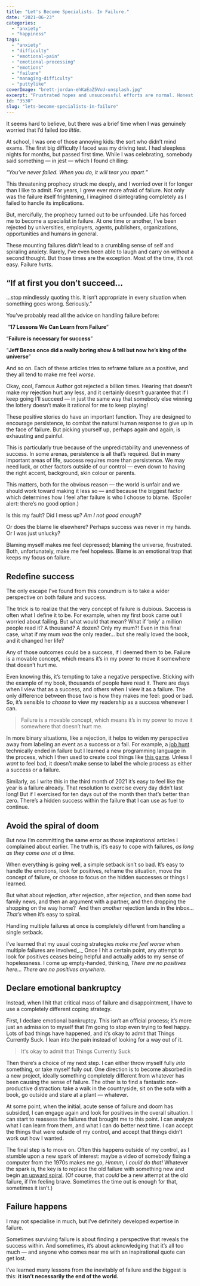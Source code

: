 ```yaml
---
title: "Let's Become Specialists. In Failure."
date: "2021-06-23"
categories: 
  - "anxiety"
  - "happiness"
tags: 
  - "anxiety"
  - "difficulty"
  - "emotional-pain"
  - "emotional-processing"
  - "emotions"
  - "failure"
  - "managing-difficulty"
  - "puttylike"
coverImage: "brett-jordan-ehKaEaZ5VuU-unsplash.jpg"
excerpt: "Frustrated hopes and unsuccessful efforts are normal. Honest."
id: "3530"
slug: "lets-become-specialists-in-failure"
---
```


It seems hard to believe, but there was a brief time when I was genuinely worried that I’d failed _too little_.

<!--more-->

At school, I was one of those annoying kids: the sort who didn’t mind exams. The first big difficulty I faced was my driving test. I had sleepless nights for months, but passed first time. While I was celebrating, somebody said something — in jest — which I found chilling: 

_“You’ve never failed. When you do, it will tear you apart.”_

This threatening prophecy struck me deeply, and I worried over it for longer than I like to admit. For years, I grew ever more afraid of failure. Not only was the failure itself frightening, I imagined disintegrating completely as I failed to handle its implications.

But, mercifully, the prophecy turned out to be unfounded. Life has forced me to become a specialist in failure. At one time or another, I’ve been rejected by universities, employers, agents, publishers, organizations, opportunities and humans in general. 

These mounting failures didn’t lead to a crumbling sense of self and spiraling anxiety. Rarely, I’ve even been able to laugh and carry on without a second thought. But those times are the exception. Most of the time, it’s not easy. Failure _hurts_.

## “If at first you don’t succeed…

...stop mindlessly quoting this. It isn’t appropriate in every situation when something goes wrong. Seriously.”

You’ve probably read all the advice on handling failure before:

 “**17 Lessons We Can Learn from Failure**”

“**Failure is necessary for success**”

“**Jeff Bezos once did a really boring show & tell but now he’s king of the universe**”

And so on. Each of these articles tries to reframe failure as a positive, and they all tend to make me feel _worse_.

Okay, cool, Famous Author got rejected a billion times. Hearing that doesn’t make _my_ rejection hurt any less, and it certainly doesn’t guarantee that if I keep going I’ll succeed — in just the same way that somebody else winning the lottery doesn’t make it rational for me to keep playing!

These positive stories do have an important function. They are designed to encourage persistence, to combat the natural human response to give up in the face of failure. But picking yourself up, perhaps again and again, is exhausting and painful.

This is particularly true because of the unpredictability and unevenness of success. In some arenas, persistence is all that’s required. But in many important areas of life, success requires more than persistence. We may need luck, or other factors outside of our control — even down to having the right accent, background, skin colour or parents.

This matters, both for the obvious reason — the world is unfair and we should work toward making it less so — and because the biggest factor which determines how I feel after failure is who I choose to blame.  (Spoiler alert: there’s no good option.)

Is this my fault? Did I mess up? _Am I not good enough?_

Or does the blame lie elsewhere? Perhaps success was never in my hands. Or I was just unlucky?

Blaming myself makes me feel depressed; blaming the universe, frustrated. Both, unfortunately, make me feel hopeless. Blame is an emotional trap that keeps my focus on failure.

## Redefine success

The only escape I’ve found from this conundrum is to take a wider perspective on both failure and success.

The trick is to realize that the very concept of failure is dubious. Success is often what I define it to be. For example, when my first book came out I worried about failing. But what would that mean? What if ‘only’ a million people read it? A thousand? A dozen? Only my mum?! Even in this final case, what if my mum _was_ the only reader… but she really loved the book, and it changed her life?

Any of those outcomes could be a success, if I deemed them to be. Failure is a movable concept, which means it’s in my power to move it somewhere that doesn’t hurt me.

Even knowing this, it’s tempting to take a negative perspective. Sticking with the example of my book, thousands of people have read it. There are days when I view that as a success, and others when I view it as a failure. The only difference between those two is how they makes me feel: good or bad. So, it’s sensible to _choose_ to view my readership as a success whenever I can.

> Failure is a movable concept, which means it’s in my power to move it somewhere that doesn’t hurt me.

In more binary situations, like a rejection, it helps to widen my perspective away from labeling an event as a success or a fail. For example, a [job hunt](https://puttylike.com/when-you-find-your-unicorn-job-but-cant-get-past-the-gatekeepers/) technically ended in failure but I learned a new programming language in the process, which I then used to create cool things like [this game](https://enhughesiasm.com/complex/). Unless I _want_ to feel bad, it doesn’t make sense to label the whole process as either a success or a failure.

Similarly, as I write this in the third month of 2021 it’s easy to feel like the year is a failure already. That resolution to exercise every day didn’t last long! But if I exercised for ten days out of the month then that’s better than zero. There’s a hidden success within the failure that I can use as fuel to continue.

## Avoid the spiral of doom

But now I’m committing the same error as those inspirational articles I complained about earlier. The truth is, it’s easy to cope with failures, _as long as they come one at a time._

When everything is going well, a simple setback isn’t so bad. It’s easy to handle the emotions, look for positives, reframe the situation, move the concept of failure, or choose to focus on the hidden successes or things I learned.

But what about rejection, after rejection, after rejection, and then some bad family news, and then an argument with a partner, and then dropping the shopping on the way home?  And then _another_ rejection lands in the inbox… _That’s_ when it’s easy to spiral.

Handling multiple failures at once is completely different from handling a single setback.

I’ve learned that my usual coping strategies _make me feel worse_ when multiple failures are involved_._ Once I hit a certain point, any attempt to look for positives ceases being helpful and actually adds to my sense of hopelessness. I come up empty-handed, thinking, _There are no positives here… There are no positives anywhere_.

## Declare emotional bankruptcy

Instead, when I hit that critical mass of failure and disappointment, I have to use a completely different coping strategy. 

First, I declare emotional bankruptcy. This isn’t an official process; it’s more just an admission to myself that I’m going to stop even trying to feel happy. Lots of bad things have happened, and it’s okay to admit that Things Currently Suck. I lean into the pain instead of looking for a way out of it.

> It's okay to admit that Things Currently Suck

Then there’s a choice of my next step. I can either throw myself fully _into_ something, or take myself fully _out_. One direction is to become absorbed in a new project, ideally something completely different from whatever has been causing the sense of failure. The other is to find a fantastic non-productive distraction: take a walk in the countryside, sit on the sofa with a book, go outside and stare at a plant — whatever.

At some point, when the initial, acute sense of failure and doom has subsided, I can engage again and look for positives in the overall situation. I can start to reassess the failures that brought me to this point. I can analyze what I can learn from them, and what I can do better next time. I can accept the things that were outside of my control, and accept that things didn’t work out how I wanted. 

The final step is to move on. Often this happens outside of my control, as I stumble upon a new spark of interest: maybe a video of somebody fixing a computer from the 1970s makes me go, _Hmmm, I could do that!_ Whatever the spark is, the key is to replace the old failure with something new and begin [an upward spiral](https://www.walkingoncustard.com/getting-out-of-a-rut-with-physics-cleaning-spray/). (Of course, that _could_ be a new attempt at the old failure, if I’m feeling brave. Sometimes the time out is enough for that, sometimes it isn’t.)

## Failure happens

I may not specialise in much, but I’ve definitely developed expertise in failure.

Sometimes surviving failure is about finding a perspective that reveals the success within. And sometimes, it’s about acknowledging that it’s all too much — and anyone who comes near me with an inspirational quote can get lost.

I’ve learned many lessons from the inevitably of failure and the biggest is this: **it isn’t necessarily the end of the world.**
